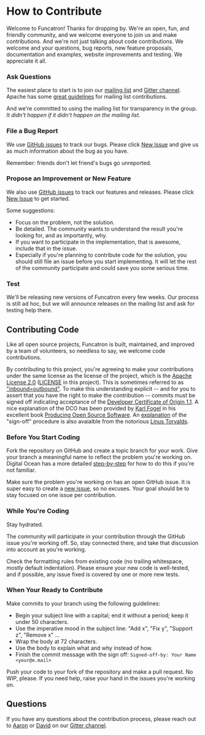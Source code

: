 # How to Contribute

Welcome to Funcatron! Thanks for dropping by. We're an open, fun, and friendly community, and we welcome everyone to 
join us and make contributions. And we're not just talking about code contributions. We welcome and your questions, 
bug reports, new feature proposals, documentation and examples, website improvements and testing. We appreciate it all.

### Ask Questions

The easiest place to start is to join our [mailing list](https://groups.io/g/funcatron)
and [Gitter channel](https://gitter.im/funcatron/exchange). Apache has some
[great guidelines](https://www.apache.org/dev/contrib-email-tips) for mailing list contributions.

And we're committed to using the mailing list for transparency in the group.
_It didn't happen if it didn't happen on the mailing list_.

### File a Bug Report

We use [GitHub issues](https://github.com/funcatron/funcatron/issues) to track our bugs.
Please click [New Issue](https://github.com/funcatron/funcatron/issues/new) and give us as much information about the
bug as you have.

Remember: friends don't let friend's bugs go unreported.

### Propose an Improvement or New Feature

We also use [GitHub issues](https://github.com/funcatron/funcatron/issues) to track our features and releases.
Please click [New Issue](https://github.com/funcatron/funcatron/issues/new) to get started.

Some suggestions:
* Focus on the problem, not the solution.
* Be detailed. The community wants to understand the result you're looking for, and as importantly, why.
* If you want to participate in the implementation, that is awesome, include that in the issue.
* Especially if you're planning to contribute code for the solution, you should still file an issue before you
start implementing. It will let the rest of the community participate and could save you some serious time.

### Test

We'll be releasing new versions of Funcatron every few weeks. Our process is still ad hoc, but we will announce
releases on the mailing list and ask for testing help there.

## Contributing Code

Like all open source projects, Funcatron is built, maintained, and improved by a team of volunteers, so needless
to say, we welcome code contributions.

By contributing to this project, you're agreeing to make your contributions under the same license as the license
of the project, which is the [Apache License 2.0](http://opensource.org/licenses/Apache-2.0)
([LICENSE](https://github.com/funcatron/funcatron/blob/master/LICENSE) in this project).
This is sometimes referred to as ["inbound=outbound"](https://opensource.com/law/11/7/trouble-harmony-part-1).
To make this understanding explicit -- and for you to assert that you have the right to make the contribution --
commits must be signed off indicating acceptance of the
[Developer Certificate of Origin 1.1](http://developercertificate.org/). A nice explanation of the DCO has been
provided by [Karl Fogel](http://www.red-bean.com/kfogel/) in his excellent book
[Producing Open Source Software](http://producingoss.com/en/contributor-agreements.html#developer-certificate-of-origin).
An [explanation](https://github.com/torvalds/linux/blob/master/Documentation/SubmittingPatches#L409)
of the "sign-off" procedure is also avaialble from the notorious
[Linus Torvalds](https://en.wikipedia.org/wiki/Linus_Torvalds).

### Before You Start Coding

Fork the repository on GitHub and create a topic branch for your work. Give your branch a meaningful
name to reflect the problem you're working on. Digital Ocean has a more detailed
[step-by-step](https://www.digitalocean.com/community/tutorials/how-to-create-a-pull-request-on-github)
for how to do this if you're not familiar.

Make sure the problem you're working on has an open GitHub issue. It is super easy to create a
[new issue](https://github.com/funcatron/funcatron/issues/new), so no excuses. Your goal should be to stay focused
on one issue per contribution.

### While You're Coding

Stay hydrated.

The community will participate in your contribution through the GitHub issue you're working off. So, stay connected
there, and take that discussion into account as you're working.

Check the formatting rules from existing code (no trailing whitespace, mostly default indentation).
Please ensure your new code is well-tested, and if possible, any issue fixed is covered by one or more new tests.

### When Your Ready to Contribute

Make commits to your branch using the following guidelines:
* Begin your subject line with a capital; end it without a period; keep it under 50 characters.
* Use the imperative mood in the subject line: "Add x", "Fix y", "Support z", "Remove x" ...
* Wrap the body at 72 characters.
* Use the body to explain what and why instead of how.
* Finish the commit message with the sign off: `Signed-off-by: Your Name <your@e.mail>`

Push your code to your fork of the repository and make a pull request. No WIP, please. If you need help, raise
your hand in the issues you're working on.

## Questions

If you have any questions about the contribution process, please reach out to
[Aaron](https://gitter.im/williamsaaron) or [David](https://gitter.im/dpp)
on our [Gitter channel](https://gitter.im/funcatron/exchange).

